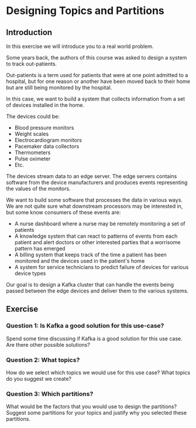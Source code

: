 # Designing Topics and Partitions

## Introduction

In this exercise we will introduce you to a real world problem.

Some years back, the authors of this course was asked to design a system to track out-patients.

Out-patients is a term used for patients that were at one point admitted to a hospital, but for one reason or another
have been moved back to their home but are still being monitored by the hospital.

In this case, we want to build a system that collects information from a set of devices installed in the home.

The devices could be:

- Blood pressure monitors
- Weight scales
- Electrocardiogram monitors
- Pacemaker data collectors
- Thermometers
- Pulse oximeter
- Etc.

The devices stream data to an edge server. The edge servers contains software from the device manufacturers and produces
events representing the values of the monitors.

We want to build some software that processes the data in various ways. We are not quite sure what downstream processors
may be interested in, but some know consumers of these events are:

- A nurse dashboard where a nurse may be remotely monitoring a set of patients
- A knowledge system that can react to patterns of events from each patient and alert doctors or other interested
  parties that a worrisome pattern has emerged
- A billing system that keeps track of the time a patient has been monitored and the devices used in the patient's home
- A system for service technicians to predict failure of devices for various device types

Our goal is to design a Kafka cluster that can handle the events being passed between the edge devices and deliver them
to the various systems.

## Exercise

### Question 1: Is Kafka a good solution for this use-case?

Spend some time discussing if Kafka is a good solution for this use case. Are there other possible solutions?

### Question 2: What topics?

How do we select which topics we would use for this use case? What topics do you suggest we create?

### Question 3: Which partitions?

What would be the factors that you would use to design the partitions? Suggest some partitions for your topics and
justify why you selected these partitions.

